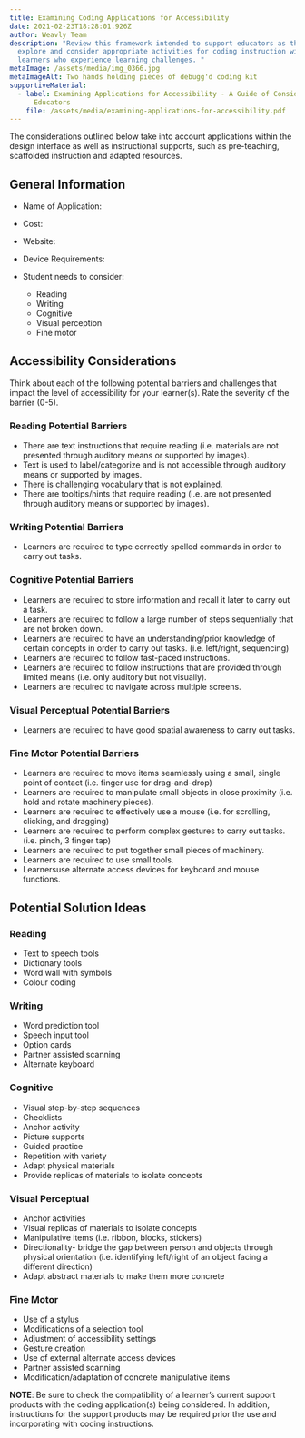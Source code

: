 ```yaml
---
title: Examining Coding Applications for Accessibility
date: 2021-02-23T18:28:01.926Z
author: Weavly Team
description: "Review this framework intended to support educators as they
  explore and consider appropriate activities for coding instruction with their
  learners who experience learning challenges. "
metaImage: /assets/media/img_0366.jpg
metaImageAlt: Two hands holding pieces of debugg'd coding kit
supportiveMaterial:
  - label: Examining Applications for Accessibility - A Guide of Considerations for
      Educators
    file: /assets/media/examining-applications-for-accessibility.pdf
---
```

The considerations outlined below take into account applications within the design interface as well as instructional supports, such as pre-teaching, scaffolded instruction and adapted resources.

## General Information

* Name of Application:
* Cost:
* Website:
* Device Requirements:
* Student needs to consider: 

  * Reading
  * Writing
  * Cognitive
  * Visual perception
  * Fine motor

## Accessibility Considerations

Think about each of the following potential barriers and challenges that impact the level of accessibility for your learner(s). Rate the severity of the barrier (0-5).

### Reading Potential Barriers

* There are text instructions that require reading (i.e. materials are not presented through auditory means or supported by images).
* Text is used to label/categorize and is not accessible through auditory means or supported by images.
* There is challenging vocabulary that is not explained.
* There are tooltips/hints that require reading (i.e. are not presented  through auditory means or supported by images).

### Writing Potential Barriers

* Learners are required to type correctly spelled commands in order to carry out tasks.

### Cognitive Potential Barriers

* Learners are required to store information and recall it later to carry out a task.
* Learners are required to follow a large number of steps sequentially that are not broken down.
* Learners are required to have an understanding/prior knowledge of certain concepts in order to carry out tasks. (i.e. left/right, sequencing)
* Learners are required to follow fast-paced instructions.
* Learners are required to follow instructions that are provided through limited means (i.e. only auditory but not visually).
* Learners are required to navigate across multiple screens.

### Visual Perceptual Potential Barriers

* Learners are required to have good spatial awareness to carry out tasks.

### Fine Motor Potential Barriers

* Learners are required to move items seamlessly using a small, single point of contact (i.e. finger use for drag-and-drop)
* Learners are required to manipulate small objects in close proximity (i.e. hold and rotate machinery pieces).
* Learners are required to effectively use a mouse (i.e. for scrolling, clicking, and dragging)
* Learners are required to perform complex gestures to carry out tasks. (i.e. pinch, 3 finger tap)
* Learners are required to put together small pieces of machinery.
* Learners are required to use small tools.
* Learnersuse alternate access devices for keyboard and mouse functions.

## Potential Solution Ideas

### Reading

* Text to speech tools
* Dictionary tools
* Word wall with symbols
* Colour coding

### Writing

* Word prediction tool
* Speech input tool
* Option cards
* Partner assisted scanning
* Alternate keyboard

### Cognitive

* Visual step-by-step sequences
* Checklists 
* Anchor activity
* Picture supports
* Guided practice
* Repetition with variety
* Adapt physical materials
* Provide replicas of materials to isolate concepts

### Visual Perceptual

* Anchor activities
* Visual replicas of materials to isolate concepts
* Manipulative items (i.e. ribbon, blocks, stickers)
* Directionality- bridge the gap between person and objects through physical orientation (i.e. identifying left/right of an object facing a different direction)
* Adapt abstract materials to make them more concrete

### Fine Motor

* Use of a stylus
* Modifications of a selection tool
* Adjustment of accessibility settings
* Gesture creation
* Use of external alternate access devices
* Partner assisted scanning
* Modification/adaptation of concrete manipulative items

**NOTE**: Be sure to check the compatibility of a learner’s current support products with the coding application(s) being considered. In addition, instructions for the support products may be required prior the use and incorporating with coding instructions.